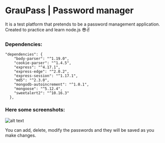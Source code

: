 # GrauPass | Password manager


It is a test platform that pretends to be a password management application. Created to practice and learn node.js 😎✌️

### Dependencies:

```
"dependencies": {
    "body-parser": "^1.19.0",
    "cookie-parser": "^1.4.5",
    "express": "^4.17.1",
    "express-edge": "^2.0.2",
    "express-session": "^1.17.1",
    "md5": "^2.3.0",
    "mongodb-autoincrement": "^1.0.1",
    "mongoose": "^5.12.4",
    "sweetalert2": "^10.16.3"
  },

```

### Here some screenshots:

![alt text](https://github.com/xaavieete7/GrauPass-Password-manager/blob/master/screenshot1.png?raw=true)

You can add, delete, modify the passwords and they will be saved as you make changes.

